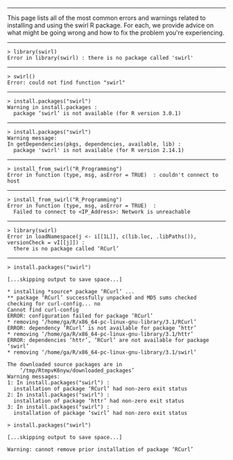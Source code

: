 ***

This page lists all of the most common errors and warnings related to installing and using the swirl R package. For each, we provide advice on what might be going wrong and how to fix the problem you're experiencing.

***

```
> library(swirl)
Error in library(swirl) : there is no package called 'swirl'
```

***

```
> swirl()
Error: could not find function "swirl"
```

***

```
> install.packages("swirl")
Warning in install.packages :
  package ‘swirl’ is not available (for R version 3.0.1)
```

***

```
> install.packages("swirl")
Warning message:
In getDependencies(pkgs, dependencies, available, lib) :
  package 'swirl' is not available (for R version 2.14.1)
```

***

```
> install_from_swirl("R_Programming")
Error in function (type, msg, asError = TRUE)  : couldn't connect to host
```

***

```
> install_from_swirl("R_Programming")
Error in function (type, msg, asError = TRUE)  : 
  Failed to connect to <IP_Address>: Network is unreachable
```

***

```
> library(swirl)
Error in loadNamespace(j <- i[[1L]], c(lib.loc, .libPaths()), versionCheck = vI[[j]]) : 
  there is no package called ‘RCurl’
```

***

```
> install.packages("swirl")

[...skipping output to save space...]

* installing *source* package ‘RCurl’ ...
** package ‘RCurl’ successfully unpacked and MD5 sums checked
checking for curl-config... no
Cannot find curl-config
ERROR: configuration failed for package ‘RCurl’
* removing ‘/home/ga/R/x86_64-pc-linux-gnu-library/3.1/RCurl’
ERROR: dependency ‘RCurl’ is not available for package ‘httr’
* removing ‘/home/ga/R/x86_64-pc-linux-gnu-library/3.1/httr’
ERROR: dependencies ‘httr’, ‘RCurl’ are not available for package ‘swirl’
* removing ‘/home/ga/R/x86_64-pc-linux-gnu-library/3.1/swirl’

The downloaded source packages are in
    ‘/tmp/RtmpvK6nyw/downloaded_packages’
Warning messages:
1: In install.packages("swirl") :
  installation of package ‘RCurl’ had non-zero exit status
2: In install.packages("swirl") :
  installation of package ‘httr’ had non-zero exit status
3: In install.packages("swirl") :
  installation of package ‘swirl’ had non-zero exit status
```

```
> install.packages("swirl")

[...skipping output to save space...]

Warning: cannot remove prior installation of package ‘RCurl’
```